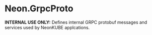 Neon.GrpcProto
==============

**INTERNAL USE ONLY:** Defines internal GRPC protobuf messages and services used by NeonKUBE applcations.
